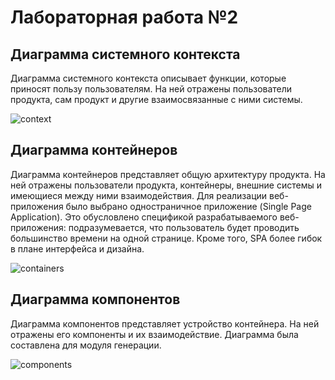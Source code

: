 # Лабораторная работа №2

## Диаграмма системного контекста
Диаграмма системного контекста описывает функции, которые приносят пользу пользователям. На ней отражены пользователи продукта, сам продукт и другие взаимосвязанные с ними системы.

![context](https://github.com/U-2745/software_architecture/assets/78296925/07c8a560-f85f-4180-a142-96d2fc4c2580)


## Диаграмма контейнеров

Диаграмма контейнеров представляет общую архитектуру продукта. На ней отражены пользователи продукта, контейнеры, внешние системы и имеющиеся между ними взаимодействия.
Для реализации веб-приложения было выбрано одностраничное приложение (Single Page Application). Это обусловлено спецификой разрабатываемого веб-приложения: подразумевается, что пользователь будет проводить большинство времени на одной странице. Кроме того, SPA более гибок в плане интерфейса и дизайна.

![containers](https://github.com/U-2745/software_architecture/assets/78296925/1a7a1e4f-acdb-497c-aaf3-f0d97f6bac1c)


## Диаграмма компонентов
Диаграмма компонентов представляет устройство контейнера. На ней отражены его компоненты и их взаимодействие.
Диаграмма была составлена для модуля генерации.

![components](https://github.com/U-2745/software_architecture/assets/78296925/f62862e9-7818-4610-bcdb-5b098a633136)

